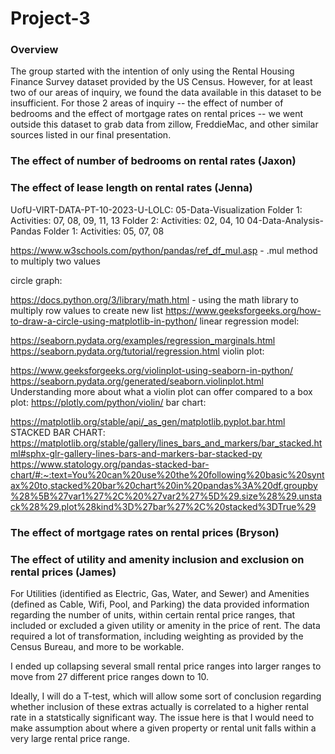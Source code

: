 # Project-3

### Overview

The group started with the intention of only using the Rental Housing Finance Survey dataset provided by the US Census. However, for at least two of our areas of inquiry, we found the data available in this dataset to be insufficient. For those 2 areas of inquiry -- the effect of number of bedrooms and the effect of mortgage rates on rental prices -- we went outside this dataset to grab data from zillow, FreddieMac, and other similar sources listed in our final presentation.

### The effect of number of bedrooms on rental rates (Jaxon)


### The effect of lease length on rental rates (Jenna)

UofU-VIRT-DATA-PT-10-2023-U-LOLC: 05-Data-Visualization Folder 1: Activities: 07, 08, 09, 11, 13 Folder 2: Activities: 02, 04, 10 04-Data-Analysis-Pandas Folder 1: Activities: 05, 07, 08

https://www.w3schools.com/python/pandas/ref_df_mul.asp - .mul method to multiply two values

circle graph:

https://docs.python.org/3/library/math.html - using the math library to multiply row values to create new list
https://www.geeksforgeeks.org/how-to-draw-a-circle-using-matplotlib-in-python/
linear regression model:

https://seaborn.pydata.org/examples/regression_marginals.html
https://seaborn.pydata.org/tutorial/regression.html
violin plot:

https://www.geeksforgeeks.org/violinplot-using-seaborn-in-python/
https://seaborn.pydata.org/generated/seaborn.violinplot.html
Understanding more about what a violin plot can offer compared to a box plot: https://plotly.com/python/violin/
bar chart:

https://matplotlib.org/stable/api/_as_gen/matplotlib.pyplot.bar.html
STACKED BAR CHART: https://matplotlib.org/stable/gallery/lines_bars_and_markers/bar_stacked.html#sphx-glr-gallery-lines-bars-and-markers-bar-stacked-py
https://www.statology.org/pandas-stacked-bar-chart/#:~:text=You%20can%20use%20the%20following%20basic%20syntax%20to,stacked%20bar%20chart%20in%20pandas%3A%20df.groupby%28%5B%27var1%27%2C%20%27var2%27%5D%29.size%28%29.unstack%28%29.plot%28kind%3D%27bar%27%2C%20stacked%3DTrue%29

### The effect of mortgage rates on rental prices (Bryson)

### The effect of utility and amenity inclusion and exclusion on rental prices (James)

For Utilities (identified as Electric, Gas, Water, and Sewer) and Amenities (defined as Cable, Wifi, Pool, and Parking) the data provided information regarding the number of units, within certain rental price ranges, that included or excluded a given utility or amenity in the price of rent. The data required a lot of transformation, including weighting as provided by the Census Bureau, and more to be workable. 

I ended up collapsing several small rental price ranges into larger ranges to move from 27 different price ranges down to 10. 

Ideally, I will do a T-test, which will allow some sort of conclusion regarding whether inclusion of these extras actually is correlated to a higher rental rate in a statstically significant way. The issue here is that I would need to make assumption about where a given property or rental unit falls within a very large rental price range. 
